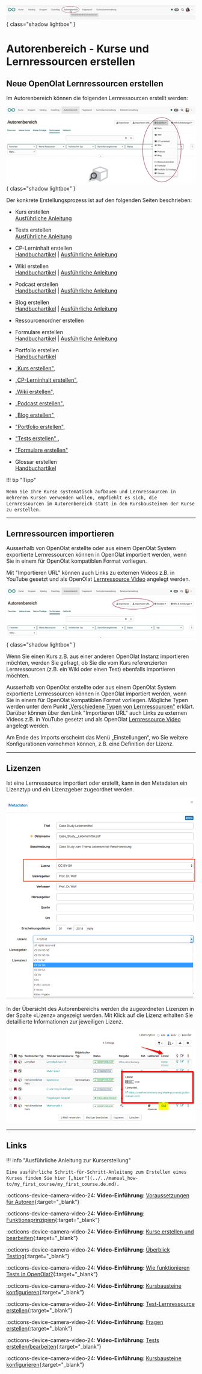 ![bereiche_autorenbereich_v1_de.png](assets/bereiche_autorenbereich_v1_de.png){ class="shadow lightbox" }

# Autorenbereich - Kurse und Lernressourcen erstellen

##  Neue OpenOlat Lernressourcen erstellen

Im Autorenbereich können die folgenden Lernressourcen erstellt werden:

![autorenbereich_erstellen_v1_de.png](assets/autorenbereich_erstellen_v1_de.png){ class="shadow lightbox" }


Der konkrete Erstellungsprozess ist auf den folgenden Seiten beschrieben:

* Kurs erstellen <br>
[Ausführliche Anleitung](../../manual_how-to/my_first_course/my_first_course.de.md)

* Tests erstellen<br>
[Ausführliche Anleitung](../../manual_how-to/test_creation_procedure/test_creation_procedure.de.md)

* CP-Lerninhalt erstellen<br>
[Handbuchartikel](../learningresources/CP_Editor.de.md) | [Ausführliche Anleitung](../../manual_how-to/content_package/content_package.de.md)

* Wiki erstellen <br>
[Handbuchartikel](../learningresources/Wiki.de.md) | [Ausführliche Anleitung](../../manual_how-to/wikis/wikis.de.md)

* Podcast erstellen <br>
[Handbuchartikel](../learningresources/Podcast.de.md) | [Ausführliche Anleitung](../../manual_how-to/podcast/podcast.de.md)

* Blog erstellen<br>
[Handbuchartikel](../learningresources/Blog.de.md) | [Ausführliche Anleitung](../../manual_how-to/blog/blog.de.md)

* Ressourcenordner erstellen

* Formulare erstellen <br>
[Handbuchartikel](../learningresources/Form.de.md)  | [Ausführliche Anleitung](../../manual_how-to/create_a_form/create_a_form.de.md)

* Portfolio erstellen<br>
[Handbuchartikel](../learningresources/Portfolio_template_Creation.de.md) 

* [„Kurs erstellen"](../learningresources/Creating_Course.de.md), 
* [„CP-Lerninhalt erstellen"](../resource_cp/index.de.md), 
* [„Wiki erstellen"](../learningresources/Wiki.de.md), 
* [„Podcast erstellen"](../learningresources/Podcast.de.md), 
* [„Blog erstellen"](../learningresources/Blog.de.md), 
* ["Portfolio erstellen",](../area_modules/index.de.md) 
* ["Tests erstellen" ](../learningresources/Test.de.md),
* ["Formulare erstellen" ](../learningresources/Form.de.md) 
* Glossar erstellen<br>
[Handbuchartikel](../learningresources/Glossary.de.md) 


!!! tip "Tipp"

    Wenn Sie Ihre Kurse systematisch aufbauen und Lernressourcen in mehreren Kursen verwenden wollen, empfiehlt es sich, die Lernressourcen im Autorenbereich statt in den Kursbausteinen der Kurse zu erstellen.


---

##  Lernressourcen importieren

Ausserhalb von OpenOlat erstellte oder aus einem OpenOlat System exportierte Lernressourcen können in OpenOlat importiert werden, wenn Sie in einem für OpenOlat kompatiblen Format vorliegen.

Mit "Importieren URL" können auch Links zu externen Videos z.B. in YouTube gesetzt und als OpenOlat [Lernressource
Video](../learningresources/Learning_resource_Video.de.md) angelegt werden.

![autorenbereich_importieren_v1_de.png](assets/autorenbereich_importieren_v1_de.png){ class="shadow lightbox" }

Wenn Sie einen Kurs z.B. aus einer anderen OpenOlat Instanz importieren möchten, werden Sie gefragt, ob Sie die vom Kurs referenzierten Lernressourcen (z.B. ein Wiki oder einen Test) ebenfalls importieren möchten. 

Ausserhalb von OpenOlat erstellte oder aus einem OpenOlat System exportierte
Lernressourcen können in OpenOlat importiert werden, wenn Sie in einem für
OpenOlat kompatiblen Format vorliegen. Mögliche Typen werden unter dem Punkt
[„Verschiedene Typen von
Lernressourcen"](Various_Types_of_Learning_Resources.de.md)
erklärt. Darüber können über den Link "Importieren URL" auch Links zu externen
Videos z.B. in YouTube gesetzt und als OpenOlat [Lernressource Video](../learningresources/Learning_resource_Video.de.md) angelegt werden.

Am Ende des Imports erscheint das Menü „Einstellungen“, wo Sie weitere Konfigurationen vornehmen können, z.B. eine Definition der Lizenz.

---

##  Lizenzen

Ist eine Lernressource importiert oder erstellt, kann in den Metadaten ein Lizenztyp und ein Lizenzgeber zugeordnet werden.

![Metadaten Lizenz](assets/LizenzMgmt_01_DE2.png)
![Lizenzen zur Wahl](assets/Lizenzen.png)

  
In der Übersicht des Autorenbereichs werden die zugeordneten Lizenzen in der
Spalte «Lizenz» angezeigt werden. Mit Klick auf die Lizenz erhalten Sie detaillierte Informationen zur jeweiligen Lizenz.

![](assets/Autorenbereich_Lizenz.png)

---

##  Links

!!! info "Ausführliche Anleitung zur Kurserstellung"

    Eine ausführliche Schritt-für-Schritt-Anleitung zum Erstellen eines Kurses finden Sie hier [„hier"](../../manual_how-to/my_first_course/my_first_course.de.md).



:octicons-device-camera-video-24: **Video-Einführung**: [Voraussetzungen für Autoren](<https://www.youtube.com/embed/L0jc_LBKXLE>){:target="_blank”}

:octicons-device-camera-video-24: **Video-Einführung**: [Funktionsprinzipien](<https://www.youtube.com/embed/M-JkSAFN298>){:target="_blank”}

:octicons-device-camera-video-24: **Video-Einführung**: [Kurse erstellen und bearbeiten](<https://www.youtube.com/embed/SfOSyDG0qvE>){:target="_blank”}

:octicons-device-camera-video-24: **Video-Einführung**: [Überblick Testing](<https://www.youtube.com/embed/fkqH41-8CaI>){:target="_blank”}

:octicons-device-camera-video-24: **Video-Einführung**: [Wie funktionieren Tests in OpenOlat?](<https://www.youtube.com/embed/M0p3UKaEOlg>){:target="_blank”}

:octicons-device-camera-video-24: **Video-Einführung**: [Kursbausteine konfigurieren](<https://www.youtube.com/embed/SAkzzoOQEoQ>){:target="_blank”}

:octicons-device-camera-video-24: **Video-Einführung**: [Test-Lernressource erstellen](<https://www.youtube.com/embed/WUs-upCf2tQ>){:target="_blank”}

:octicons-device-camera-video-24: **Video-Einführung**: [Fragen erstellen](<https://www.youtube.com/embed/2ZrINPQ6tYw>){:target="_blank”}

:octicons-device-camera-video-24: **Video-Einführung**: [Tests erstellen/bearbeiten](<https://www.youtube.com/embed/eNNdDdQDlfs>){:target="_blank”}

:octicons-device-camera-video-24: **Video-Einführung**: [Kursbausteine konfigurieren](<https://www.youtube.com/embed/SAkzzoOQEoQ>){:target="_blank”}

